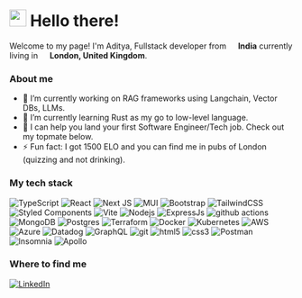 <h1><img src="https://emojis.slackmojis.com/emojis/images/1531849430/4246/blob-sunglasses.gif?1531849430" width="30"/> Hello there!</h1>
<p>Welcome to my page! I'm Aditya, Fullstack developer from <img src="https://cdn-icons-png.flaticon.com/128/299/299702.png" width="13"/> <b>India</b> currently living in <img src="https://cdn-icons-png.flaticon.com/512/197/197374.png" width="13"/> <b>London, United Kingdom</b>. </p>

<h3>About me</h3>
<ul>
  <li> 🔭 I’m currently working on RAG frameworks using Langchain, Vector DBs, LLMs.</li> 
  <li> 🌱 I’m currently learning Rust as my go to low-level language.</li>
  <li> 💬 I can help you land your first Software Engineer/Tech job. Check out my topmate below.</li>
  <li> ⚡ Fun fact: I got 1500 ELO and you can find me in pubs of London (quizzing and not drinking).</li>  
</ul>

<h3>My tech stack</h3>
<p>
  <img alt="TypeScript" src="https://img.shields.io/badge/-TypeScript-007ACC?style=flat-square&logo=typescript&logoColor=white" />
  <img alt="React" src="https://img.shields.io/badge/-React-45b8d8?style=flat-square&logo=react&logoColor=white" />
  <img alt="Next JS" src="https://img.shields.io/badge/Next-black?style=flat-square&logo=next.js&logoColor=white" />
  <img alt="MUI" src="https://img.shields.io/badge/MUI-%230081CB.svg?style=flat-square&logo=mui&logoColor=white" />
  <img alt="Bootstrap" src="https://img.shields.io/badge/bootstrap-%238511FA.svg?style=flat-square&logo=bootstrap&logoColor=white" />
  <img alt="TailwindCSS" src="https://img.shields.io/badge/tailwindcss-%2338B2AC.svg?style=flat-square&logo=tailwind-css&logoColor=white" />
  <img alt="Styled Components" src="https://img.shields.io/badge/-Styled_Components-db7092?style=flat-square&logo=styled-components&logoColor=white" />
  <img alt="Vite" src="https://img.shields.io/badge/vite-%23646CFF.svg?style=flat-square&logo=vite&logoColor=white" />
  <img alt="Nodejs" src="https://img.shields.io/badge/-Nodejs-43853d?style=flat-square&logo=Node.js&logoColor=white" />
  <img alt="ExpressJs" src="https://img.shields.io/badge/express.js-%23404d59.svg?style=flat-square&logo=express&logoColor=%2361DAFB" />
  <img alt="github actions" src="https://img.shields.io/badge/-Github_Actions-2088FF?style=flat-square&logo=github-actions&logoColor=white" />
  <img alt="MongoDB" src="https://img.shields.io/badge/-MongoDB-13aa52?style=flat-square&logo=mongodb&logoColor=white" />
  <img alt="Postgres" src="https://img.shields.io/badge/postgres-%23316192.svg?style=flat-square&logo=postgresql&logoColor=white" />
  <img alt="Terraform" src="https://img.shields.io/badge/terraform-%235835CC.svg?style=flat-square&logo=terraform&logoColor=white" />
  <img alt="Docker" src="https://img.shields.io/badge/-Docker-46a2f1?style=flat-square&logo=docker&logoColor=white" />
  <img alt="Kubernetes" src="https://img.shields.io/badge/kubernetes-%23326ce5.svg?style=flat-square&logo=kubernetes&logoColor=white" />
  <img alt="AWS" src="https://img.shields.io/badge/AWS-%23FF9900.svg?style=flat-square&logo=amazon-aws&logoColor=white" />
  <img alt="Azure" src="https://img.shields.io/badge/azure-%230072C6.svg?style=flat-square&logo=microsoftazure&logoColor=white" />
  <img alt="Datadog" src="https://img.shields.io/badge/datadog-%23632CA6.svg?style=flat-square&logo=datadog&logoColor=white" />
  <img alt="GraphQL" src="https://img.shields.io/badge/-GraphQL-E10098?style=flat-square&logo=graphql&logoColor=white" />
  <img alt="git" src="https://img.shields.io/badge/-Git-F05032?style=flat-square&logo=git&logoColor=white" />
  <img alt="html5" src="https://img.shields.io/badge/-HTML5-E34F26?style=flat-square&logo=html5&logoColor=white" />
  <img alt="css3" src="https://img.shields.io/badge/css3-%231572B6.svg?style=flat-square&logo=css3&logoColor=white" />
  <img alt="Postman" src="https://img.shields.io/badge/Postman-FF6C37?style=flat-square&logo=postman&logoColor=white)" />
  <img alt="Insomnia" src="https://img.shields.io/badge/-Insomnia-5849BE?style=flat-square&logo=insomnia&logoColor=white" />
  <img alt="Apollo" src="https://img.shields.io/badge/-Apollo%20GraphQL-311C87?style=flat-square&logo=apollo-graphql&logoColor=white" />
</p>

<h3>Where to find me</h3>
<p>
  <a href="https://www.linkedin.com/in/aditya-singh-bitsp" target="_blank"><img alt="LinkedIn" src="https://img.shields.io/badge/linkedin-%230077B5.svg?&style=flat-square&logo=linkedin&logoColor=white" /></a>
</p>
